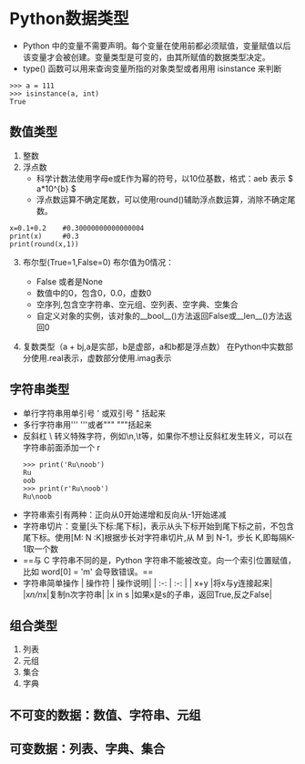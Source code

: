 # Python数据类型
- Python 中的变量不需要声明。每个变量在使用前都必须赋值，变量赋值以后该变量才会被创建。变量类型是可变的，由其所赋值的数据类型决定。
- type() 函数可以用来查询变量所指的对象类型或者用用 isinstance 来判断
```
>>> a = 111
>>> isinstance(a, int)
True
```
## 数值类型
1. 整数
2. 浮点数
   - 科学计数法使用字母e或E作为幂的符号，以10位基数，格式：aeb 表示 $ a*10^{b} $
   - 浮点数运算不确定尾数，可以使用round()辅助浮点数运算，消除不确定尾数。
  ``` 
  x=0.1+0.2    #0.30000000000000004
  print(x)     #0.3
  print(round(x,1))
  ```
3. 布尔型(True=1,False=0)
   布尔值为0情况：
    - False 或者是None
   - 数值中的0，包含0，0.0，虚数0
   -  空序列,包含空字符串、空元组、空列表、空字典、空集合
   - 自定义对象的实例，该对象的__bool__()方法返回False或__len__()方法返回0
   
4. 复数类型（a + bj,a是实部，b是虚部，a和b都是浮点数）
   在Python中实数部分使用.real表示，虚数部分使用.imag表示
## 字符串类型
- 单行字符串用单引号 ' 或双引号 " 括起来
- 多行字符串用''' '''或者""" """括起来
- 反斜杠 \ 转义特殊字符，例如\n,\t等，如果你不想让反斜杠发生转义，可以在字符串前面添加一个 r
  ```
  >>> print('Ru\noob')
  Ru
  oob
  >>> print(r'Ru\noob')
  Ru\noob
  ```
- 字符串索引有两种：正向从0开始递增和反向从-1开始递减
- 字符串切片：变量[头下标:尾下标]，表示从头下标开始到尾下标之前，不包含尾下标。使用[M: N :K]根据步长对字符串切片,从 M 到 N-1，步长 K,即每隔K-1取一个数
- ==与 C 字符串不同的是，Python 字符串不能被改变。向一个索引位置赋值，比如 word[0] = 'm' 会导致错误。==
- 字符串简单操作
  | 操作符 | 操作说明|
  | :-: | :-: |
  | x+y |将x与y连接起来|
  |x*n/n*x|复制n次字符串|
  |x in s |如果x是s的子串，返回True,反之False|
## 组合类型
1. 列表
2. 元组
3. 集合
4. 字典
## 不可变的数据：数值、字符串、元组
## 可变数据：列表、字典、集合